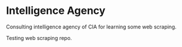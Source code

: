 # Intelligence Agency

Consulting intelligence agency of CIA for learning some web scraping.

Testing web scraping repo.
